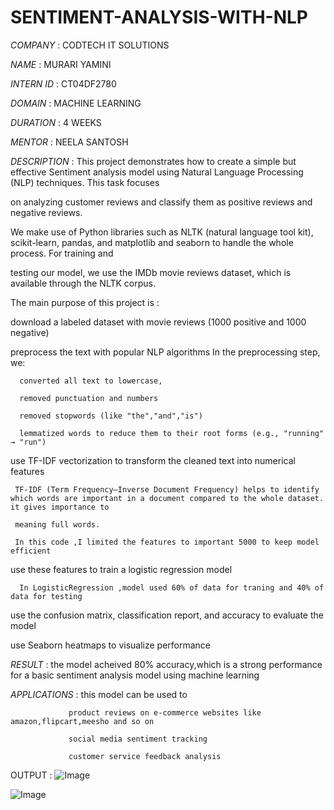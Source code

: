 # SENTIMENT-ANALYSIS-WITH-NLP

*COMPANY* : CODTECH IT SOLUTIONS

*NAME* : MURARI YAMINI

*INTERN ID* : CT04DF2780

*DOMAIN* : MACHINE LEARNING

*DURATION* : 4 WEEKS

*MENTOR* : NEELA SANTOSH

*DESCRIPTION* : This project demonstrates how to create a simple but effective Sentiment analysis model using Natural Language Processing (NLP) techniques. This task focuses 

on analyzing customer reviews and classify them as positive reviews and negative reviews.

We make use of Python libraries such as NLTK (natural language tool kit), scikit-learn, pandas, and matplotlib and seaborn to handle the whole process. For training and 

testing our model, we use  the IMDb movie reviews dataset, which is available through the NLTK corpus.

The main purpose of this project is :

  download a labeled dataset with movie reviews (1000 positive and 1000 negative)
  
   preprocess the text with popular NLP algorithms
      In the preprocessing step, we:

      converted all text to lowercase,

      removed punctuation and numbers

      removed stopwords (like "the","and","is")

      lemmatized words to reduce them to their root forms (e.g., "running" → "run")
   
  use TF-IDF vectorization to transform the cleaned text into numerical features

     TF-IDF (Term Frequency–Inverse Document Frequency) helps to identify which words are important in a document compared to the whole dataset. it gives importance to 
     
     meaning full words.

     In this code ,I limited the features to important 5000 to keep model efficient
  
  use these features to train a logistic regression model

      In LogisticRegression ,model used 60% of data for traning and 40% of data for testing
  
  use the confusion matrix, classification report, and accuracy to evaluate the model
  
  use Seaborn heatmaps to visualize performance

 *RESULT* : the model acheived 80% accuracy,which is a strong performance for a basic sentiment analysis model using machine learning

*APPLICATIONS* : this model can be used to

                 product reviews on e-commerce websites like amazon,flipcart,meesho and so on

                 social media sentiment tracking

                 customer service feedback analysis

OUTPUT : ![Image](https://github.com/user-attachments/assets/60aa8a85-1f71-44db-a4b1-33a9ea1dd8f4)

![Image](https://github.com/user-attachments/assets/42c2fca7-287c-4369-99de-927f03559b7b)
